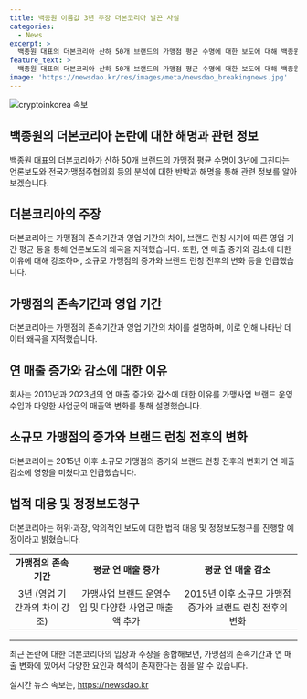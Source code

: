 ```yaml
---
title: 백종원 이름값 3년 주장 더본코리아 발끈 사실
categories:
  - News
excerpt: >
  백종원 대표의 더본코리아 산하 50개 브랜드의 가맹점 평균 수명에 대한 보도에 대해 백종원 측이 사실 왜곡이라고 반박하며 법적 대응을 예고했다. 더본코리아는 평균적인 존속기간과 영업 기간을 명확히 구분하며, 존속기간을 기준으로 볼 때 전체 브랜드의 평균 존속기간이 8.7년으로, 신규 브랜드를 제외할 경우 14.6년으로 나타났다고 설명했다. 더불어 2010년 대비 2023년의 연 매출 증가와 감소에 대해 가맹점의 크기와 출점 경쟁력의 변화를 강조하며, 허위 보도에 대한 법적 대응을 진행할 예정임을 밝혔다.
feature_text: >
  백종원 대표의 더본코리아 산하 50개 브랜드의 가맹점 평균 수명에 대한 보도에 대해 백종원 측이 사실 왜곡이라고 반박하며 법적 대응을 예고했다. 더본코리아는 평균적인 존속기간과 영업 기간을 명확히 구분하며, 존속기간을 기준으로 볼 때 전체 브랜드의 평균 존속기간이 8.7년으로, 신규 브랜드를 제외할 경우 14.6년으로 나타났다고 설명했다. 더불어 2010년 대비 2023년의 연 매출 증가와 감소에 대해 가맹점의 크기와 출점 경쟁력의 변화를 강조하며, 허위 보도에 대한 법적 대응을 진행할 예정임을 밝혔다.
image: 'https://newsdao.kr/res/images/meta/newsdao_breakingnews.jpg'
---
```


<p><img src="https://newsdao.kr/res/images/meta/newsdao_breakingnews.jpg" alt="cryptoinkorea 속보" /></p>

<h2 data-ke-size="size26">백종원의 더본코리아 논란에 대한 해명과 관련 정보</h2>

<p data-ke-size="size16">백종원 대표의 더본코리아가 산하 50개 브랜드의 가맹점 평균 수명이 3년에 그친다는 언론보도와 전국가맹점주협의회 등의 분석에 대한 반박과 해명을 통해 관련 정보를 알아보겠습니다.</p>

<h2>더본코리아의 주장</h2>

<p data-ke-size="size16">더본코리아는 가맹점의 존속기간과 영업 기간의 차이, 브랜드 런칭 시기에 따른 영업 기간 평균 등을 통해 언론보도의 왜곡을 지적했습니다. 또한, 연 매출 증가와 감소에 대한 이유에 대해 강조하며, 소규모 가맹점의 증가와 브랜드 런칭 전후의 변화 등을 언급했습니다.</p>

<h2>가맹점의 존속기간과 영업 기간</h2>

<p data-ke-size="size16">더본코리아는 가맹점의 존속기간과 영업 기간의 차이를 설명하며, 이로 인해 나타난 데이터 왜곡을 지적했습니다.</p>

<h2>연 매출 증가와 감소에 대한 이유</h2>

<p data-ke-size="size16">회사는 2010년과 2023년의 연 매출 증가와 감소에 대한 이유를 가맹사업 브랜드 운영수입과 다양한 사업군의 매출액 변화를 통해 설명했습니다.</p>

<h2>소규모 가맹점의 증가와 브랜드 런칭 전후의 변화</h2>

<p data-ke-size="size16">더본코리아는 2015년 이후 소규모 가맹점의 증가와 브랜드 런칭 전후의 변화가 연 매출 감소에 영향을 미쳤다고 언급했습니다.</p>

<h2>법적 대응 및 정정보도청구</h2>

<p data-ke-size="size16">더본코리아는 허위·과장, 악의적인 보도에 대한 법적 대응 및 정정보도청구를 진행할 예정이라고 밝혔습니다.</p>

<table>
 <tr>
  <td style="text-align: center; height: 17px;"><b>가맹점의 존속기간</b></td>
  <td style="text-align: center; height: 17px;"><b>평균 연 매출 증가</b></td>
  <td style="text-align: center; height: 17px;"><b>평균 연 매출 감소</b></td>
 </tr>
 <tr>
  <td style="text-align: center;">3년 (영업 기간과의 차이 강조)</td>
  <td style="text-align: center;">가맹사업 브랜드 운영수입 및 다양한 사업군 매출액 추가</td>
  <td style="text-align: center;">2015년 이후 소규모 가맹점 증가와 브랜드 런칭 전후의 변화</td>
 </tr>
</table>

<hr>

<p data-ke-size="size16">최근 논란에 대한 더본코리아의 입장과 주장을 종합해보면, 가맹점의 존속기간과 연 매출 변화에 있어서 다양한 요인과 해석이 존재한다는 점을 알 수 있습니다.</p>
실시간 뉴스 속보는, <a href="https://newsdao.kr" rel="dofollow">https://newsdao.kr</a>


